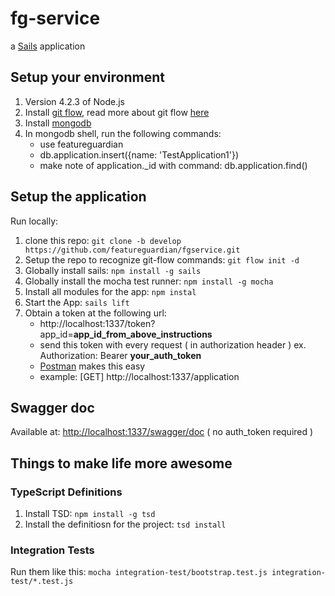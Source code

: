 # fg-service

a [Sails](http://sailsjs.org) application

## Setup your environment
1. Version 4.2.3 of Node.js
1. Install [git flow](https://github.com/nvie/gitflow/wiki/Installation), read more about git flow [here](https://github.com/nvie/gitflow)
1. Install [mongodb](https://docs.mongodb.org/v3.0/installation/)
1. In mongodb shell, run the following commands:
	* use featureguardian
	* db.application.insert({name: 'TestApplication1'})
	* make note of application._id with command: db.application.find()

## Setup the application

Run locally:

1. clone this repo: `git clone -b develop https://github.com/featureguardian/fgservice.git`
2. Setup the repo to recognize git-flow commands: `git flow init -d`
1. Globally install sails: `npm install -g sails`
1. Globally install the mocha test runner: `npm install -g mocha`
1. Install all modules for the app: `npm instal`
1. Start the App: `sails lift`
1. Obtain a token at the following url:
	* http://localhost:1337/token?app_id=**app_id_from_above_instructions**
	* send this token with every request ( in authorization header ) ex. Authorization: Bearer **your_auth_token**
	 * [Postman](https://www.getpostman.com/) makes this easy
	 * example: [GET] http://localhost:1337/application


## Swagger doc

Available at: [http://localhost:1337/swagger/doc](http://localhost:1337/swagger/doc)  ( no auth_token required )

## Things to make life more awesome

### TypeScript Definitions
1. Install TSD: `npm install -g tsd`
1. Install the definitiosn for the project: `tsd install`

### Integration Tests
Run them like this: `mocha integration-test/bootstrap.test.js integration-test/*.test.js`
